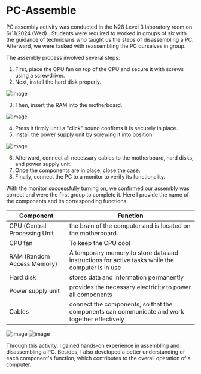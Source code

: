 # PC-Assemble
PC assembly activity was conducted in the N28 Level 3 laboratory room on 6/11/2024 (Wed) . Students were required to worked in groups of six with the guidance of technicians who taught us the steps of disassembling a PC. Afterward, we were tasked with reassembling the PC ourselves in group.

The assembly process involved several steps: 
1. First, place the CPU fan on top of the CPU and secure it with screws using a screwdriver. 
2. Next, install the hard disk properly.

![image](https://github.com/user-attachments/assets/0989366a-87b6-4990-8319-6209d4c71abd)

3. Then, insert the RAM into the motherboard.

![image](https://github.com/user-attachments/assets/8afa0491-b463-4ea4-ab02-de2309c10787)

4. Press it firmly until a "click" sound confirms it is securely in place. 
5. Install the power supply unit by screwing it into position.

![image](https://github.com/user-attachments/assets/de02c317-11fe-4d84-9fcb-7994e59413cb)

6. Afterward, connect all necessary cables to the motherboard, hard disks, and power supply unit. 
7. Once the components are in place, close the case. 
8. Finally, connect the PC to a monitor to verify its functionality.

With the monitor successfully turning on, we confirmed our assembly was correct and were the first group to complete it. Here I provide the name of the components and its corresponding functions: 

|Component | Function|
| ------------- | ------------- |
| CPU (Central Processing Unit  | the brain of the computer and is located on the motherboard.  |
| CPU fan  | To keep the CPU cool  |
| RAM (Random Access Memory)  | A temporary memory to store data and instructions for active tasks while the computer is in use  |
| Hard disk  | stores data and information permanently  |
| Power supply unit  | provides the necessary electricity to power all components |
| Cables  | connect the components, so that the components can communicate and work together effectively  |

![image](https://github.com/user-attachments/assets/a997c1dd-6b37-4380-8931-d421fd501169)
![image](https://github.com/user-attachments/assets/ba3d5bc6-68c8-4249-a24c-39a1f7f9ea66)

Through this activity, I gained hands-on experience in assembling and disassembling a PC. Besides, I also developed a better understanding of each component's function, which contributes to the overall operation of a computer.
